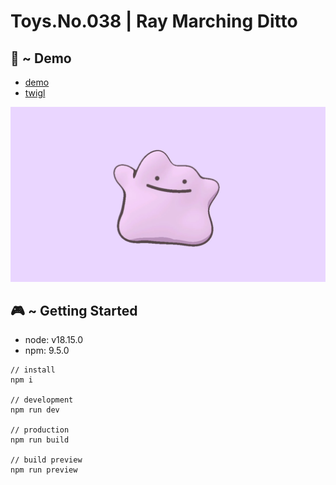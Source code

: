 # Toys.No.038 | Ray Marching Ditto

## 👾 ~ Demo

- [demo](https://dev.shoya-kajita.com/038/)
- [twigl](https://twigl.app/?ol=true&ss=-Nlr7smV6HN9N_FS5glL)

<img src="./public/assets/img/head/screenshot.webp">

## 🎮 ~ Getting Started

- node: v18.15.0
- npm: 9.5.0

```
// install
npm i

// development
npm run dev

// production
npm run build

// build preview
npm run preview
```
